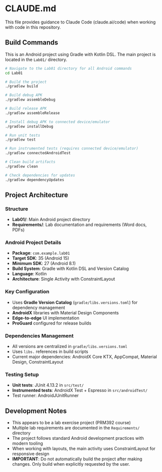 # CLAUDE.md

This file provides guidance to Claude Code (claude.ai/code) when working with code in this repository.

## Build Commands

This is an Android project using Gradle with Kotlin DSL. The main project is located in the `Lab01/` directory.

```bash
# Navigate to the Lab01 directory for all Android commands
cd Lab01

# Build the project
./gradlew build

# Build debug APK
./gradlew assembleDebug

# Build release APK
./gradlew assembleRelease

# Install debug APK to connected device/emulator
./gradlew installDebug

# Run unit tests
./gradlew test

# Run instrumented tests (requires connected device/emulator)
./gradlew connectedAndroidTest

# Clean build artifacts
./gradlew clean

# Check dependencies for updates
./gradlew dependencyUpdates
```

## Project Architecture

### Structure
- **Lab01/**: Main Android project directory
- **Requirements/**: Lab documentation and requirements (Word docs, PDFs)

### Android Project Details
- **Package**: `com.example.lab01`
- **Target SDK**: 35 (Android 15)
- **Minimum SDK**: 27 (Android 8.1)
- **Build System**: Gradle with Kotlin DSL and Version Catalog
- **Language**: Kotlin
- **Architecture**: Single Activity with ConstraintLayout

### Key Configuration
- Uses **Gradle Version Catalog** (`gradle/libs.versions.toml`) for dependency management
- **AndroidX** libraries with Material Design Components
- **Edge-to-edge** UI implementation
- **ProGuard** configured for release builds

### Dependencies Management
- All versions are centralized in `gradle/libs.versions.toml`
- Uses `libs.` references in build scripts
- Current major dependencies: AndroidX Core KTX, AppCompat, Material Design, ConstraintLayout

### Testing Setup
- **Unit tests**: JUnit 4.13.2 in `src/test/`
- **Instrumented tests**: AndroidX Test + Espresso in `src/androidTest/`
- Test runner: AndroidJUnitRunner

## Development Notes

- This appears to be a lab exercise project (PRM392 course)
- Multiple lab requirements are documented in the `Requirements/` directory
- The project follows standard Android development practices with modern tooling
- When working with layouts, the main activity uses ConstraintLayout for responsive design
- **IMPORTANT**: Do not automatically build the project after making changes. Only build when explicitly requested by the user.
